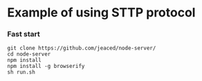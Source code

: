 # Example of using STTP protocol


### Fast start
```
git clone https://github.com/jeaced/node-server/
cd node-server
npm install
npm install -g browserify
sh run.sh
```